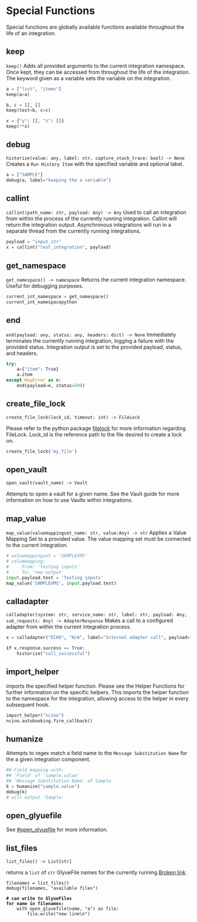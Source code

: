 # Special Functions

Special functions are globally available functions available throughout the life of an integration.

## keep

`keep()` Adds all provided arguments to the current integration namespace. Once kept, they can be accessed from throughout the life of the integration. The keyword given as a variable sets the variable on the integration.

```python
a = ["list", "items"]
keep(a=a)

b, c = [], []
keep(test=b, c=c)

x = {"y": [], "z": []}
keep(**x)
```

## debug

`historize(value: any, label: str, capture_stack_trace: bool) -> None` Creates a `Run History Item` with the specified variable and optional label.

```python
a = ["SAMPLE"]
debug(a, label="keeping the a variable")
```

## callint

`callint(path_name: str, payload: Any) -> Any` Used to call an integration from within the process of the currently running integration. Callint will return the integration output. Asynchronous integrations will run in a separate thread from the currently running integrations.

```python
payload = "input_str"
x = callint("test_integration", payload)
```

## get\_namespace

`get_namespace() -> namespace` Returns the current integration namespace. Useful for debugging purposes.

```python
current_int_namespace = get_namespace()
current_int_namespacepython
```

## end

`end(payload: any, status: any, headers: dict) -> None` Immediately terminates the currently running integration, logging a failure with the provided status. Integration output is set to the provided payload, status, and headers.

```python
try:
    a={"item": True}
    a.item
except KeyError as e:
    end(payload=e, status=500)
```

## create\_file\_lock

`create_file_lock(lock_id, timeout: int) -> FileLock`

Please refer to the python package [filelock](https://py-filelock.readthedocs.io/en/latest/index.html) for more information regarding FileLock. Lock\_id is the reference path to the file desired to create a lock on.

```python
create_file_lock('my_file')
```

## open\_vault

`open_vault(vault_name) -> Vault`

Attempts to open a vault for a given name. See the Vault guide for more information on how to use Vaults within integrations.

## map\_value

`map_value(valuemappingset_name: str, value:Any) -> str` Applies a Value Mapping Set to a provided value. The value mapping set must be connected to the current integration.

```python
# valuemappingset = 'SAMPLEVMS'
# valuemapping:
#     From: 'Testing inputs'
#     To: 'new output'
input.payload.test = 'Testing inputs'
map_value('SAMPLEVMS', input.payload.test)
```

## calladapter

`calladapter(system: str, service_name: str, label: str, payload: Any, sub_requests: Any) -> AdapterResponse` Makes a call to a configured adapter from within the current integration process.

```python
x = calladapter("ECHO", "N/A", label="Internal adapter call", payload="x")

if x.response.success == True:
    historize("call_successful")
```

## import\_helper

imports the specified helper function. Please see the Helper Functions for further information on the specific helpers. This imports the helper function to the namespace for the integration, allowing access to the helper in every subsequent hook.

```python
import_helper("ncino")
ncino.autobooking.fire_callback()
```

## humanize

Attempts to regex match a field name to the `Message Substitution Name` for the a given integration component.

```python
## Field mapping with:
## 'Field' of 'sample.value'
## 'Message Substitution Name' of Sample
k = humanize("sample.value")
debug(k)
# will output 'Sample'
```

## open\_glyuefile

See [#open\_glyuefile](./#open\_glyuefile "mention") for more information.

## list\_files

`list_files() -> List[str]`

returns a `list` of `str` GlyueFile names for the currently running [Broken link](broken-reference "mention").&#x20;

<pre class="language-python"><code class="lang-python">filenames = list_files()
debug(filenames, "available files")
<strong>
</strong><strong># can write to GlyueFiles
</strong><strong>for name in filenames:
</strong>    with open_glyuefile(name, "a") as file:
        file.write("new line\n")
</code></pre>
